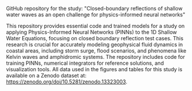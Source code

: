 GitHub repository for the study: "Closed-boundary reflections of shallow water waves as an open challenge for physics-informed neural networks"

This repository provides essential code and trained models for a study on applying Physics-Informed Neural Networks (PINNs) to the 1D Shallow Water Equations, focusing on closed boundary reflection test cases. This research is crucial for accurately modeling geophysical fluid dynamics in coastal areas, including storm surge, flood scenarios, and phenomena like Kelvin waves and amphidromic systems. The repository includes code for training PINNs, numerical integrators for reference solutions, and visualization tools. All data used in the figures and tables for this study is available on a Zenodo dataset at: https://zenodo.org/doi/10.5281/zenodo.13323003.
